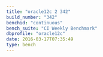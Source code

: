 ```yaml
---
title: "oracle12c 2 342"
build_number: "342"
benchid: "continuous"
bench_suite: "CI Weekly Benchmark"
dbprofile: "oracle12c"
date: 2016-03-17T07:35:49
type: bench
---
```

